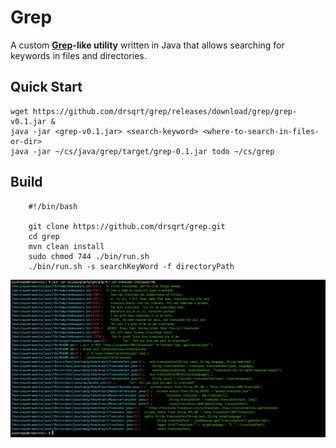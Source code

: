 # Grep
A custom **[Grep](https://en.m.wikipedia.org/wiki/Grep)-like utility** written in Java that allows searching for keywords in files and directories.

## Quick Start
```shell
wget https://github.com/drsqrt/grep/releases/download/grep/grep-v0.1.jar &
java -jar <grep-v0.1.jar> <search-keyword> <where-to-search-in-files-or-dir>
java -jar ~/cs/java/grep/target/grep-0.1.jar todo ~/cs/grep
```

## Build
```shell
    #!/bin/bash
    
    git clone https://github.com/drsqrt/grep.git
    cd grep
    mvn clean install
    sudo chmod 744 ./bin/run.sh
    ./bin/run.sh -s searchKeyWord -f directoryPath
```

![thumbnail](example.png)

